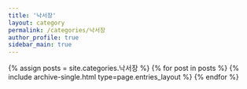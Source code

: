 ```yaml
---
title: '낙서장'
layout: category
permalink: /categories/낙서장
author_profile: true
sidebar_main: true
---
```

{% assign posts = site.categories.낙서장 %}
{% for post in posts %} {% include archive-single.html type=page.entries_layout %} {% endfor %}
